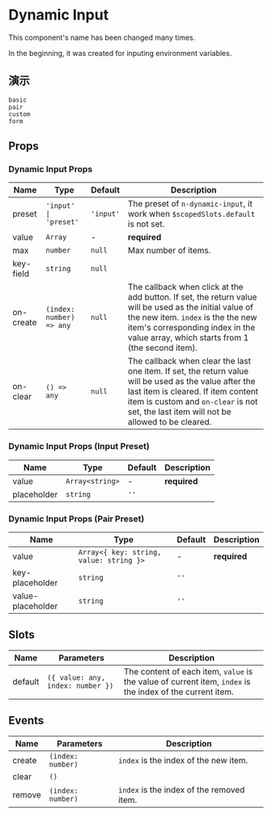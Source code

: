 # Dynamic Input
<!--single-column-->
This component's name has been changed many times.

In the beginning, it was created for inputing environment variables.
## 演示
```demo
basic
pair
custom
form
```
## Props
### Dynamic Input Props
|Name|Type|Default|Description|
|-|-|-|-|
|preset|`'input' \| 'preset'`|`'input'`|The preset of `n-dynamic-input`, it work when `$scopedSlots.default` is not set.|
|value|`Array`|-|**required**|
|max|`number`|`null`|Max number of items.|
|key-field|`string`|`null`||
|on-create|`(index: number) => any`|`null`|The callback when click at the add button. If set, the return value will be used as the initial value of the new item. `index` is the the new item's corresponding index in the value array, which starts from 1 (the second item).|
|on-clear|`() => any`|`null`|The callback when clear the last one item. If set, the return value will be used as the value after the last item is cleared. If item content item is custom and `on-clear` is not set, the last item will not be allowed to be cleared.|

### Dynamic Input Props (Input Preset)
|Name|Type|Default|Description|
|-|-|-|-|
|value|`Array<string>`|-|**required**|
|placeholder|`string`|`''`||

### Dynamic Input Props (Pair Preset)
|Name|Type|Default|Description|
|-|-|-|-|
|value|`Array<{ key: string, value: string }>`|-|**required**|
|key-placeholder|`string`|`''`||
|value-placeholder|`string`|`''`||

## Slots
|Name|Parameters|Description|
|-|-|-|
|default|`({ value: any, index: number })`|The content of each item, `value` is the value of current item, `index` is the index of the current item.|

## Events
|Name|Parameters|Description|
|-|-|-|
|create|`(index: number)`|`index` is the index of the new item.|
|clear|`()`||
|remove|`(index: number)`|`index` is the index of the removed item.| 